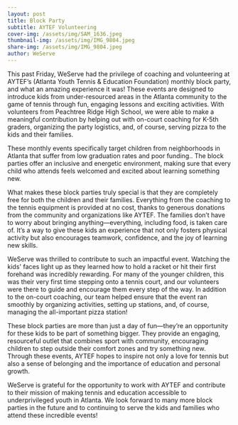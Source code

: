 ```yaml
---
layout: post
title: Block Party 
subtitle: AYTEF Volunteering
cover-img: /assets/img/SAM_1636.jpeg
thumbnail-img: /assets/img/IMG_9804.jpeg
share-img: /assets/img/IMG_9804.jpeg
author: WeServe
---
```


This past Friday, WeServe had the privilege of coaching and volunteering at AYTEF’s (Atlanta Youth Tennis & Education Foundation) monthly block party, and what an amazing experience it was! These events are designed to introduce kids from under-resourced areas in the Atlanta community to the game of tennis through fun, engaging lessons and exciting activities. With volunteers from Peachtree Ridge High School, we were able to make a meaningful contribution by helping out with on-court coaching for K-5th graders, organizing the party logistics, and, of course, serving pizza to the kids and their families.

These monthly events specifically target children from neighborhoods in Atlanta that suffer from low graduation rates and poor funding.. The block parties offer an inclusive and energetic environment, making sure that every child who attends feels welcomed and excited about learning something new.

What makes these block parties truly special is that they are completely free for both the children and their families. Everything from the coaching to the tennis equipment is provided at no cost, thanks to generous donations from the community and organizations like AYTEF. The families don’t have to worry about bringing anything—everything, including food, is taken care of. It’s a way to give these kids an experience that not only fosters physical activity but also encourages teamwork, confidence, and the joy of learning new skills.

WeServe was thrilled to contribute to such an impactful event. Watching the kids' faces light up as they learned how to hold a racket or hit their first forehand was incredibly rewarding. For many of the younger children, this was their very first time stepping onto a tennis court, and our volunteers were there to guide and encourage them every step of the way. In addition to the on-court coaching, our team helped ensure that the event ran smoothly by organizing activities, setting up stations, and, of course, managing the all-important pizza station!

These block parties are more than just a day of fun—they’re an opportunity for these kids to be part of something bigger. They provide an engaging, resourceful outlet that combines sport with community, encouraging children to step outside their comfort zones and try something new. Through these events, AYTEF hopes to inspire not only a love for tennis but also a sense of belonging and the importance of education and personal growth.

WeServe is grateful for the opportunity to work with AYTEF and contribute to their mission of making tennis and education accessible to underprivileged youth in Atlanta. We look forward to many more block parties in the future and to continuing to serve the kids and families who attend these incredible events!
